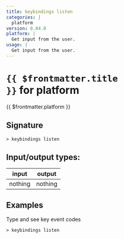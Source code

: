 ```yaml
---
title: keybindings listen
categories: |
  platform
version: 0.84.0
platform: |
  Get input from the user.
usage: |
  Get input from the user.
---
```


# <code>{{ $frontmatter.title }}</code> for platform

<div class='command-title'>{{ $frontmatter.platform }}</div>

## Signature

```> keybindings listen ```


## Input/output types:

| input   | output  |
| ------- | ------- |
| nothing | nothing |

## Examples

Type and see key event codes
```shell
> keybindings listen

```
